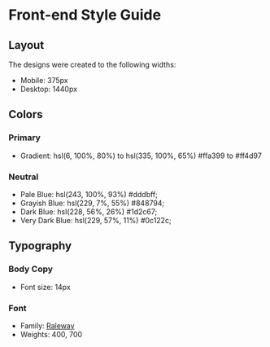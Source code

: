 # Front-end Style Guide

## Layout

The designs were created to the following widths:

- Mobile: 375px
- Desktop: 1440px

## Colors

### Primary

- Gradient: hsl(6, 100%, 80%) to hsl(335, 100%, 65%)
            #ffa399 to #ff4d97

### Neutral

- Pale Blue: hsl(243, 100%, 93%) #dddbff;
- Grayish Blue: hsl(229, 7%, 55%) #848794;
- Dark Blue: hsl(228, 56%, 26%) #1d2c67;
- Very Dark Blue: hsl(229, 57%, 11%) #0c122c;

## Typography

### Body Copy

- Font size: 14px

### Font

- Family: [Raleway](https://fonts.google.com/specimen/Raleway)
- Weights: 400, 700


